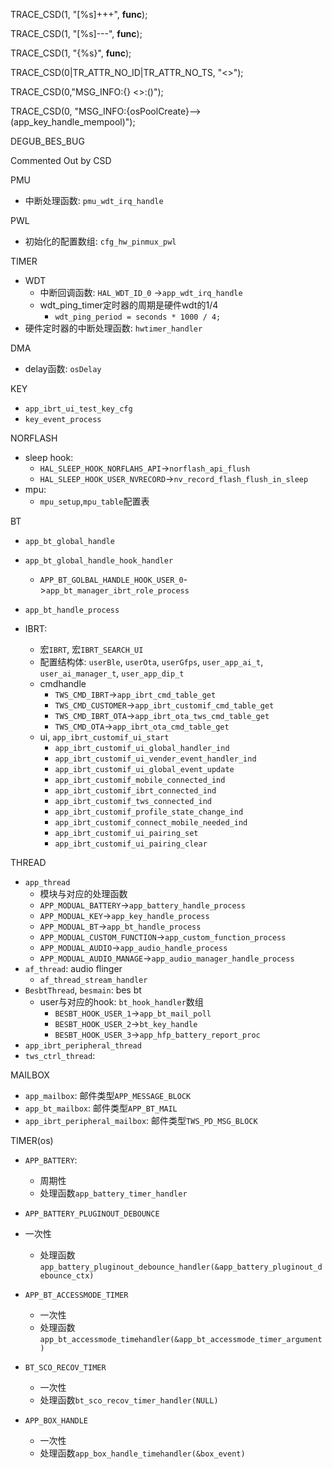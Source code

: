 TRACE_CSD(1, "[%s]+++", __func__);

TRACE_CSD(1, "[%s]---", __func__);

TRACE_CSD(1, "{%s}", __func__);

TRACE_CSD(0|TR_ATTR_NO_ID|TR_ATTR_NO_TS, "<>");

TRACE_CSD(0,"MSG_INFO:{} <>:()");

TRACE_CSD(0, "MSG_INFO:{osPoolCreate}-->(app_key_handle_mempool)");

DEGUB_BES_BUG

Commented Out by CSD

PMU

* 中断处理函数: `pmu_wdt_irq_handle`

PWL

* 初始化的配置数组: `cfg_hw_pinmux_pwl`

TIMER

* WDT
  * 中断回调函数: `HAL_WDT_ID_0` ->`app_wdt_irq_handle`
  * wdt_ping_timer定时器的周期是硬件wdt的1/4
    * `wdt_ping_period = seconds * 1000 / 4;`
* 硬件定时器的中断处理函数: `hwtimer_handler`

DMA

* delay函数: `osDelay`

KEY

* `app_ibrt_ui_test_key_cfg`
* `key_event_process`

NORFLASH

* sleep hook: 
  * `HAL_SLEEP_HOOK_NORFLAHS_API`->`norflash_api_flush`
  * `HAL_SLEEP_HOOK_USER_NVRECORD`->`nv_record_flash_flush_in_sleep`
* mpu: 
  * `mpu_setup`,`mpu_table`配置表

BT

* `app_bt_global_handle`

* `app_bt_global_handle_hook_handler`
  * `APP_BT_GOLBAL_HANDLE_HOOK_USER_0`->`app_bt_manager_ibrt_role_process`
* `app_bt_handle_process`

* IBRT:
  * 宏`IBRT`,  宏`IBRT_SEARCH_UI`
  * 配置结构体: `userBle`, `userOta`, `userGfps`, `user_app_ai_t`, `user_ai_manager_t`, `user_app_dip_t`
  * cmdhandle
    * `TWS_CMD_IBRT`->`app_ibrt_cmd_table_get`
    * `TWS_CMD_CUSTOMER`->`app_ibrt_customif_cmd_table_get`
    * `TWS_CMD_IBRT_OTA`->`app_ibrt_ota_tws_cmd_table_get`
    * `TWS_CMD_OTA`->`app_ibrt_ota_cmd_table_get`
  * ui,  `app_ibrt_customif_ui_start`
    * `app_ibrt_customif_ui_global_handler_ind`
    * `app_ibrt_customif_ui_vender_event_handler_ind`
    * `app_ibrt_customif_ui_global_event_update`
    * `app_ibrt_customif_mobile_connected_ind`
    * `app_ibrt_customif_ibrt_connected_ind`
    * `app_ibrt_customif_tws_connected_ind`
    * `app_ibrt_customif_profile_state_change_ind`
    * `app_ibrt_customif_connect_mobile_needed_ind`
    * `app_ibrt_customif_ui_pairing_set`
    * `app_ibrt_customif_ui_pairing_clear`

THREAD

* `app_thread`
  * 模块与对应的处理函数	
  * `APP_MODUAL_BATTERY`->`app_battery_handle_process`
  * `APP_MODUAL_KEY`->`app_key_handle_process`
  * `APP_MODUAL_BT`->`app_bt_handle_process`
  * `APP_MODUAL_CUSTOM_FUNCTION`->`app_custom_function_process`
  * `APP_MODUAL_AUDIO`->`app_audio_handle_process`
  * `APP_MODUAL_AUDIO_MANAGE`->`app_audio_manager_handle_process`
* `af_thread`: audio flinger
  * `af_thread_stream_handler`
* `BesbtThread`, `besmain`: bes bt
  * user与对应的hook: `bt_hook_handler`数组
    * `BESBT_HOOK_USER_1`->`app_bt_mail_poll`
    * `BESBT_HOOK_USER_2`->`bt_key_handle`
    * `BESBT_HOOK_USER_3`->`app_hfp_battery_report_proc`
* `app_ibrt_peripheral_thread`
* `tws_ctrl_thread`: 

MAILBOX

* `app_mailbox`: 邮件类型`APP_MESSAGE_BLOCK`
* `app_bt_mailbox`: 邮件类型`APP_BT_MAIL`
* `app_ibrt_peripheral_mailbox`: 邮件类型`TWS_PD_MSG_BLOCK`

TIMER(os)

* `APP_BATTERY`:

  * 周期性
  * 处理函数`app_battery_timer_handler`

* `APP_BATTERY_PLUGINOUT_DEBOUNCE`
* 一次性
  * 处理函数`app_battery_pluginout_debounce_handler(&app_battery_pluginout_debounce_ctx)`


* `APP_BT_ACCESSMODE_TIMER`
  * 一次性
  * 处理函数`app_bt_accessmode_timehandler(&app_bt_accessmode_timer_argument)`
* `BT_SCO_RECOV_TIMER`
  * 一次性
  * 处理函数`bt_sco_recov_timer_handler(NULL)`
* `APP_BOX_HANDLE`

  * 一次性
  * 处理函数`app_box_handle_timehandler(&box_event)`